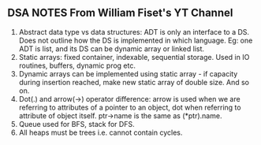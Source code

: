 ## DSA NOTES From William Fiset's YT Channel

1. Abstract data type vs data structures: ADT is only an interface to a DS. Does not outline how the DS is implemented in which language. Eg: one ADT is list, and its DS can be dynamic array or linked list.
2. Static arrays: fixed container, indexable, sequential storage. Used in IO routines, buffers, dynamic prog etc.
3. Dynamic arrays can be implemented using static array - if capacity during insertion reached, make new static array of double size. And so on.
4. Dot(.) and arrow(->) operator difference: arrow is used when we are referring to attributes of a pointer to an object, dot when referring to attribute of object itself. ptr->name is the same as (*ptr).name.
5. Queue used for BFS, stack for DFS.
6. All heaps must be trees i.e. cannot contain cycles.